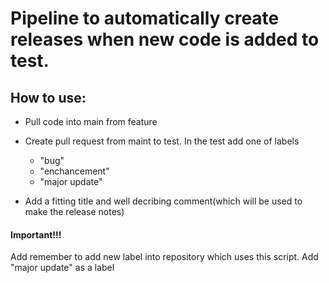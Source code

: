 # Pipeline to automatically create releases when new code is added to test.
## How to use:
* Pull code into main from feature
* Create pull request from maint to test. In the test add one of labels
  * "bug" 
  * "enchancement" 
  * "major update"
  
* Add a fitting title and well decribing comment(which will be used to make the release notes)


#### Important!!! 
Add remember to add new label into repository which uses this script.
Add "major update" as a label
